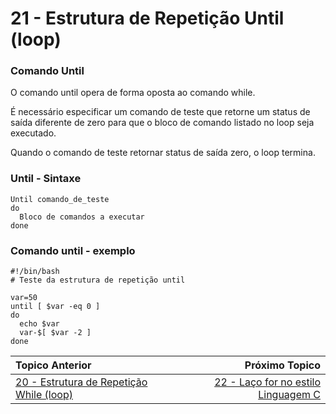 # 21 - Estrutura de Repetição Until (loop)

### Comando Until  

O comando until opera de forma oposta ao comando while.  

É necessário especificar um comando de teste que retorne um status de saída diferente de zero para que o bloco de comando listado no loop seja executado.  

Quando o comando de teste retornar status de saída zero, o loop termina.  

### Until - Sintaxe

```
Until comando_de_teste
do
  Bloco de comandos a executar
done
```

### Comando until - exemplo
```
#!/bin/bash
# Teste da estrutura de repetição until

var=50
until [ $var -eq 0 ]
do
  echo $var
  var-$[ $var -2 ]
done
```

|Topico Anterior|Próximo Topico|
|:---|---:|
|[20 - Estrutura de Repetição While (loop)](RepeticaoWhile.md)|[22 -  Laço for no estilo Linguagem C ](LacoForEstiloC.md)|
